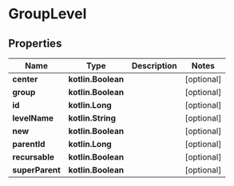 
# GroupLevel

## Properties
| Name | Type | Description | Notes |
| ------------ | ------------- | ------------- | ------------- |
| **center** | **kotlin.Boolean** |  |  [optional] |
| **group** | **kotlin.Boolean** |  |  [optional] |
| **id** | **kotlin.Long** |  |  [optional] |
| **levelName** | **kotlin.String** |  |  [optional] |
| **new** | **kotlin.Boolean** |  |  [optional] |
| **parentId** | **kotlin.Long** |  |  [optional] |
| **recursable** | **kotlin.Boolean** |  |  [optional] |
| **superParent** | **kotlin.Boolean** |  |  [optional] |



